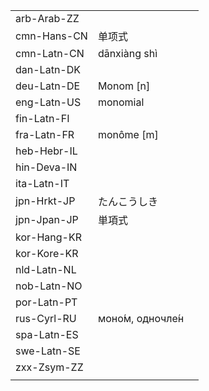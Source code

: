 | | | |
|-|-|-|
| arb-Arab-ZZ |  |  |
| cmn-Hans-CN | 单项式 |  |
| cmn-Latn-CN | dānxiàng shì |  |
| dan-Latn-DK |  |  |
| deu-Latn-DE | Monom [n] |  |
| eng-Latn-US | monomial |  |
| fin-Latn-FI |  |  |
| fra-Latn-FR | monôme [m] |  |
| heb-Hebr-IL |  |  |
| hin-Deva-IN |  |  |
| ita-Latn-IT |  |  |
| jpn-Hrkt-JP | たんこうしき |  |
| jpn-Jpan-JP | 単項式 |  |
| kor-Hang-KR |  |  |
| kor-Kore-KR |  |  |
| nld-Latn-NL |  |  |
| nob-Latn-NO |  |  |
| por-Latn-PT |  |  |
| rus-Cyrl-RU | моно́м, одночле́н |  |
| spa-Latn-ES |  |  |
| swe-Latn-SE |  |  |
| zxx-Zsym-ZZ |  |  |
|  |  |  |
